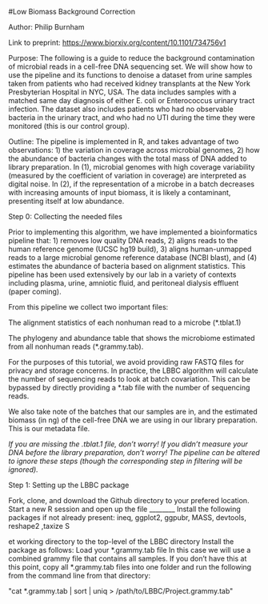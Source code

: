 #Low Biomass Background Correction

Author: Philip Burnham

Link to preprint: https://www.biorxiv.org/content/10.1101/734756v1


Purpose: The following is a guide to reduce the background contamination of microbial reads in a cell-free DNA sequencing set. We will show how to use the pipeline and its functions to denoise a dataset from urine samples taken from patients who had received kidney transplants at the New York Presbyterian Hospital in NYC, USA. The data includes samples with a matched same day diagnosis of either E. coli or Enterococcus urinary tract infection. The dataset also includes patients who had no observable bacteria in the urinary tract, and who had no UTI during the time they were monitored (this is our control group).


Outline: The pipeline is implemented in R, and takes advantage of two observations: 1) the variation in coverage across microbial genomes, 2) how the abundance of bacteria changes with the total mass of DNA added to library preparation. In (1), microbial genomes with high coverage variability (measured by the coefficient of variation in coverage) are interpreted as digital noise. In (2), if the representation of a microbe in a batch decreases with increasing amounts of input biomass, it is likely a contaminant, presenting itself at low abundance.



Step 0: Collecting the needed files

Prior to implementing this algorithm, we have implemented a bioinformatics pipeline that: 1) removes low quality DNA reads, 2) aligns reads to the human reference genome (UCSC hg19 build), 3) aligns human-unmapped reads to a large microbial genome reference database (NCBI blast), and (4) estimates the abundance of bacteria based on alignment statistics. This pipeline has been used extensively by our lab in a variety of contexts including plasma, urine, amniotic fluid, and peritoneal dialysis effluent (paper coming).

From this pipeline we collect two important files:

The alignment statistics of each nonhuman read to a microbe (\*.tblat.1)

The phylogeny and abundance table that shows the microbiome estimated from all nonhuman reads (\*.grammy.tab).


For the purposes of this tutorial, we avoid providing raw FASTQ files for privacy and storage concerns. In practice, the LBBC algorithm will calculate the number of sequencing reads to look at batch covariation. This can be bypassed by directly providing a \*.tab file with the number of sequencing reads.

We also take note of the batches that our samples are in, and the estimated biomass (in ng) of the cell-free DNA we are using in our library preparation. This is our metadata file.

*If you are missing the .tblat.1 file, don’t worry! If you didn’t measure your DNA before the library preparation, don’t worry! The pipeline can be altered to ignore these steps (though the corresponding step in filtering will be ignored).*



Step 1: Setting up the LBBC package

Fork, clone, and download the Github directory to your prefered location.
Start a new R session and open up the file ________
Install the following packages if not already present:
ineq, ggplot2, ggpubr, MASS, devtools, reshape2 ,taxize
S

et working directory to the top-level of the LBBC directory
Install the package as follows:
Load your \*.grammy.tab file
In this case we will use a combined grammy file that contains all samples. If you don’t have this at this point, copy all \*.grammy.tab files into one folder and run the following from the command line from that directory:

"cat \*.grammy.tab | sort | uniq > /path/to/LBBC/Project.grammy.tab"
